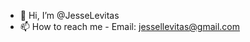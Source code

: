 - 👋 Hi, I’m @JesseLevitas
- 📫 How to reach me - Email: jessellevitas@gmail.com

<!---
JesseLevitas/JesseLevitas is a ✨ special ✨ repository because its `README.md` (this file) appears on your GitHub profile.
You can click the Preview link to take a look at your changes.
--->
